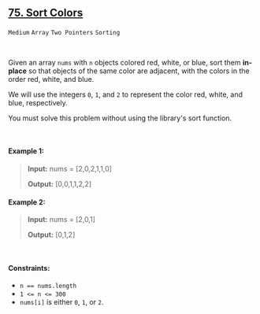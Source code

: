 ## [75. Sort Colors](https://leetcode.com/problems/sort-colors)

<code>Medium</code> <code>Array</code> <code>Two Pointers</code> <code>Sorting</code>

<br>

Given an array <code>nums</code> with <code>n</code> objects colored red, white, or blue, sort them __in-place__ so that objects of the same color are adjacent, with the colors in the order red, white, and blue.

We will use the integers <code>0</code>, <code>1</code>, and <code>2</code> to represent the color red, white, and blue, respectively.

You must solve this problem without using the library's sort function.

<br>

#### Example 1:

> __Input:__ nums = [2,0,2,1,1,0]
>
> __Output:__ [0,0,1,1,2,2]

#### Example 2:

> __Input:__ nums = [2,0,1]
>
> __Output:__ [0,1,2]

<br>

#### Constraints:

- <code>n == nums.length</code>
- <code>1 <= n <= 300</code>
- <code>nums[i]</code> is either <code>0</code>, <code>1</code>, or <code>2</code>.